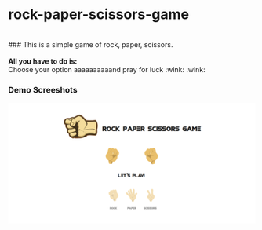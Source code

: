 # rock-paper-scissors-game
<br />
### This is a simple game of rock, paper, scissors.
<br />
<br />
 <strong>All you have to do is:</strong>
 <br />
 Choose your option 
 aaaaaaaaaand pray for luck :wink: :wink:

### Demo Screeshots

![Rock Paper Scissors Game](./public/assets/img/readme.png "Desktop Demo")



